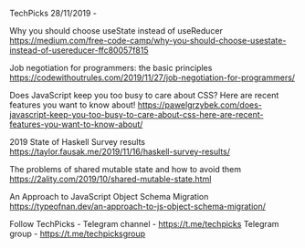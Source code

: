 TechPicks 28/11/2019 -

Why you should choose useState instead of useReducer
https://medium.com/free-code-camp/why-you-should-choose-usestate-instead-of-usereducer-ffc80057f815

Job negotiation for programmers: the basic principles
https://codewithoutrules.com/2019/11/27/job-negotiation-for-programmers/

Does JavaScript keep you too busy to care about CSS? Here are recent features you want to know about!
https://pawelgrzybek.com/does-javascript-keep-you-too-busy-to-care-about-css-here-are-recent-features-you-want-to-know-about/

2019 State of Haskell Survey results
https://taylor.fausak.me/2019/11/16/haskell-survey-results/

The problems of shared mutable state and how to avoid them
https://2ality.com/2019/10/shared-mutable-state.html

An Approach to JavaScript Object Schema Migration
https://typeofnan.dev/an-approach-to-js-object-schema-migration/

Follow TechPicks -
Telegram channel - https://t.me/techpicks
Telegram group - https://t.me/techpicksgroup